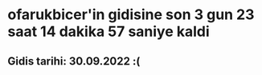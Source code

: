 # ofarukbicer'in gidisine son 3 gun 23 saat 14 dakika 57 saniye kaldi

## Gidis tarihi: 30.09.2022 :(